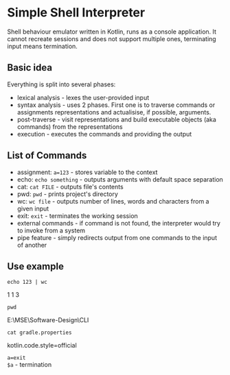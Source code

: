# Simple Shell Interpreter

Shell behaviour emulator written in Kotlin, runs as a console application. It cannot recreate sessions
and does not support multiple ones, terminating input means termination.   


## Basic idea
Everything is split into several phases:   
* lexical analysis - lexes the user-provided input
* syntax analysis - uses 2 phases. First one is to traverse commands 
or assignments representations and actualisise, if possible, arguments.
* post-traverse - visit representations and build executable objects (aka commands) 
from the representations
* execution - executes the commands and providing the output   
  

## List of Commands 
* assignment: `a=123` - stores variable to the context 
* echo: `echo something` - outputs arguments with default space separation 
* cat: `cat FILE` - outputs file's contents 
* pwd: `pwd` - prints project's directory
* wc: `wc file` - outputs number of lines, words and characters from a given input
* exit: `exit` - terminates the working session
* external commands - if command is not found, the interpreter would try to invoke from a system 
* pipe feature - simply redirects output from one commands to the input of another 
## Use example
`echo 123 | wc`

1 	1 	3

`pwd`

E:\MSE\Software-Design\CLI

`cat gradle.properties`

 kotlin.code.style=official
 
 `a=exit`  
 `$a` - termination 
 